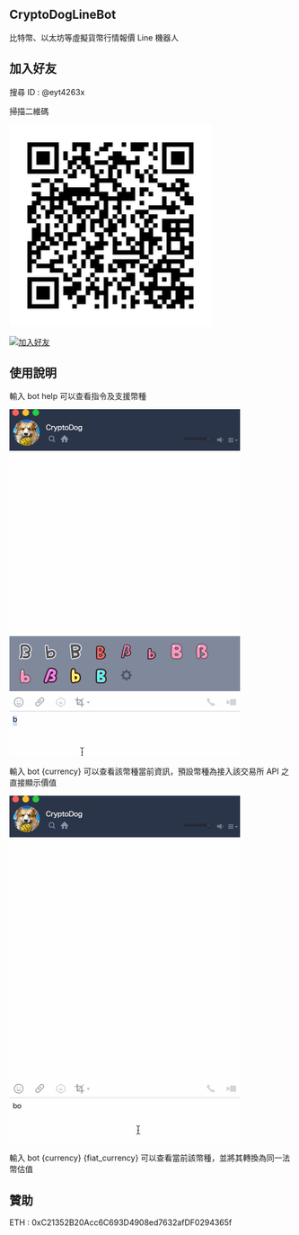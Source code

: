## CryptoDogLineBot

比特幣、以太坊等虛擬貨幣行情報價 Line 機器人

## 加入好友

搜尋 ID : @eyt4263x

掃描二維碼

![](pic/qrcode.png)

<a href="https://line.me/R/ti/p/%40eyt4263x"><img height="36" border="0" alt="加入好友" src="https://scdn.line-apps.com/n/line_add_friends/btn/zh-Hant.png"></a>

## 使用說明

輸入 bot help 可以查看指令及支援幣種

![](pic/demo1.gif)

輸入 bot {currency} 可以查看該幣種當前資訊，預設幣種為接入該交易所 API 之直接顯示價值

![](pic/demo2.gif)

輸入 bot {currency} {fiat_currency} 可以查看當前該幣種，並將其轉換為同一法幣估值

## 贊助

ETH : 0xC21352B20Acc6C693D4908ed7632afDF0294365f
